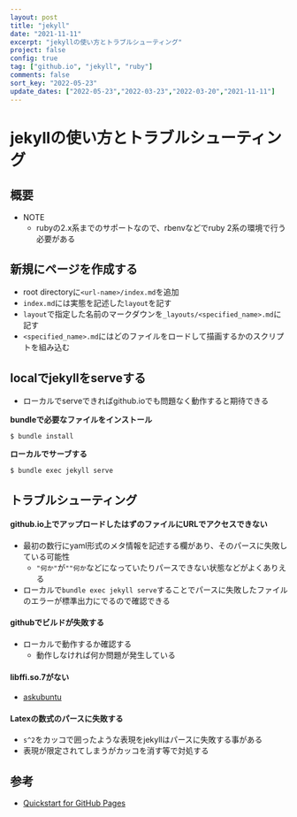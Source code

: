```yaml
---
layout: post
title: "jekyll"
date: "2021-11-11"
excerpt: "jekyllの使い方とトラブルシューティング"
project: false
config: true
tag: ["github.io", "jekyll", "ruby"]
comments: false
sort_key: "2022-05-23"
update_dates: ["2022-05-23","2022-03-23","2022-03-20","2021-11-11"]
---
```


# jekyllの使い方とトラブルシューティング

## 概要
 - NOTE
   - rubyの2.x系までのサポートなので、rbenvなどでruby 2系の環境で行う必要がある

## 新規にページを作成する
 - root directoryに`<url-name>/index.md`を追加
 - `index.md`には実態を記述した`layout`を記す
 - `layout`で指定した名前のマークダウンを`_layouts/<specified_name>.md`に記す
 - `<specified_name>.md`にはどのファイルをロードして描画するかのスクリプトを組み込む

## localでjekyllをserveする
 - ローカルでserveできればgithub.ioでも問題なく動作すると期待できる  

**bundleで必要なファイルをインストール**  

```console
$ bundle install
```

**ローカルでサーブする**  

```console
$ bundle exec jekyll serve
```

## トラブルシューティング

#### github.io上でアップロードしたはずのファイルにURLでアクセスできない
 - 最初の数行にyaml形式のメタ情報を記述する欄があり、そのパースに失敗している可能性
   - `"何か"`が`""何か`などになっていたりパースできない状態などがよくありえる
 - ローカルで`bundle exec jekyll serve`することでパースに失敗したファイルのエラーが標準出力にでるので確認できる

#### githubでビルドが失敗する
 - ローカルで動作するか確認する
   - 動作しなければ何か問題が発生している

#### libffi.so.7がない
 - [askubuntu](https://askubuntu.com/questions/1286772/libffi-so-7-cannot-open-shared-object-file-no-such-file-or-directory)

#### Latexの数式のパースに失敗する
 - `s^2`をカッコで囲ったような表現をjekyllはパースに失敗する事がある
 - 表現が限定されてしまうがカッコを消す等で対処する

## 参考
 - [Quickstart for GitHub Pages](https://docs.github.com/ja/pages/quickstart)

